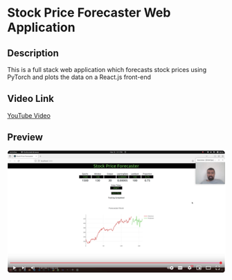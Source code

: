 # Stock Price Forecaster Web Application

## Description
This is a full stack web application which forecasts stock prices using PyTorch and plots the data on a React.js front-end

## Video Link
[YouTube Video](https://www.youtube.com/watch?v=74b2ZhaEVzY)

## Preview
![alt](https://github.com/MoQuant/FullStackMLWebApp/blob/main/F.png)
